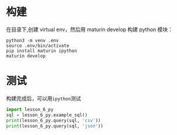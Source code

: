# 构建
在目录下,创建 virtual env，然后用 maturin develop 构建 python 模块：
```shell
python3 -m venv .env
source .env/bin/activate
pip install maturin ipython
maturin develop
```
# 测试
构建完成后，可以用`ipython`测试
```python
import lesson_6_py
sql = lesson_6_py.example_sql()
print(lesson_6_py.query(sql, 'csv'))
print(lesson_6_py.query(sql, 'json'))
```